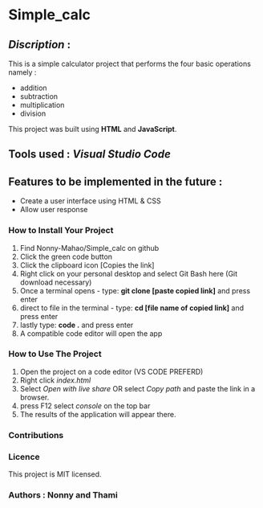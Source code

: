 # Simple_calc
## *Discription* : 
This is a simple calculator project that performs the four basic operations namely :
* addition
* subtraction
* multiplication
* division

This project was built using **HTML** and **JavaScript**.
## Tools used : *Visual Studio Code*

## Features to be implemented in the future :
* Create a user interface using HTML & CSS
* Allow user response


### How to Install Your Project
1. Find Nonny-Mahao/Simple_calc on github
2. Click the green code button
3. Click the clipboard icon [Copies the link]
4. Right click on your personal desktop and select Git Bash here (Git download necessary)
5. Once a terminal opens - type: **git clone [paste copied link]** and press enter
6. direct to file in the terminal - type: **cd [file name of copied link]** and press enter
7. lastly type: **code .** and press enter
8. A compatible code editor will open the app 

### How to Use The Project
1. Open the project on a code editor (VS CODE PREFERD)
2. Right click *index.html*
3. Select *Open with live share* OR select *Copy path* and paste the link in a browser.
4. press F12 select *console* on the top bar
5. The results of the application will appear there.

### Contributions


### Licence
This project is MIT licensed.


### Authors : **Nonny** and **Thami**

